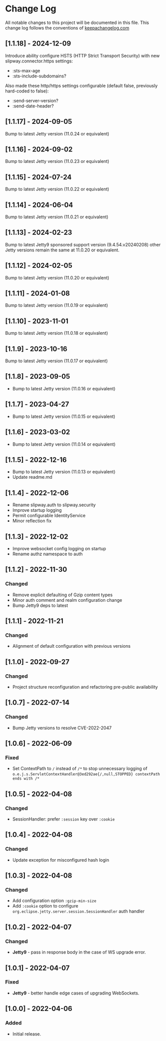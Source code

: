 # Change Log
All notable changes to this project will be documented in this file. This change log follows the conventions of [keepachangelog.com](http://keepachangelog.com/)

## [1.1.18] - 2024-12-09

Introduce ability configure HSTS (HTTP Strict Transport Security) with new slipway.connector.https settings:

* :sts-max-age
* :sts-include-subdomains?

Also made these http/https settings configurable (default false, previously hard-coded to false):

* :send-server-version?
* :send-date-header?

## [1.1.17] - 2024-09-05

Bump to latest Jetty version (11.0.24 or equivalent)

## [1.1.16] - 2024-09-02

Bump to latest Jetty version (11.0.23 or equivalent)

## [1.1.15] - 2024-07-24

Bump to latest Jetty version (11.0.22 or equivalent)

## [1.1.14] - 2024-06-04

Bump to latest Jetty version (11.0.21 or equivalent)

## [1.1.13] - 2024-02-23

Bump to latest Jetty9 sponsored support version (9.4.54.v20240208) other Jetty versions remain the same at 11.0.20 or equivalent.

## [1.1.12] - 2024-02-05

Bump to latest Jetty version (11.0.20 or equivalent)

## [1.1.11] - 2024-01-08

Bump to latest Jetty version (11.0.19 or equivalent)

## [1.1.10] - 2023-11-01

Bump to latest Jetty version (11.0.18 or equivalent)

## [1.1.9] - 2023-10-16

Bump to latest Jetty version (11.0.17 or equivalent)

## [1.1.8] - 2023-09-05

- Bump to latest Jetty version (11.0.16 or equivalent)

## [1.1.7] - 2023-04-27

- Bump to latest Jetty version (11.0.15 or equivalent)

## [1.1.6] - 2023-03-02

- Bump to latest Jetty version (11.0.14 or equivalent)

## [1.1.5] - 2022-12-16

- Bump to latest Jetty version (11.0.13 or equivalent)
- Update readme.md

## [1.1.4] - 2022-12-06

- Rename slipway.auth to slipway.security
- Improve startup logging
- Permit configurable IdentityService
- Minor reflection fix

## [1.1.3] - 2022-12-02

- Improve websocket config logging on startup
- Rename authz namespace to auth

## [1.1.2] - 2022-11-30
### Changed
- Remove explicit defaulting of Gzip content types
- Minor auth comment and realm configuration change
- Bump Jetty9 deps to latest

## [1.1.1] - 2022-11-21
### Changed
- Alignment of default configuration with previous versions

## [1.1.0] - 2022-09-27
### Changed
- Project structure reconfiguration and refactoring pre-public availability

## [1.0.7] - 2022-07-14
### Changed
- Bump Jetty versions to resolve CVE-2022-2047
 
## [1.0.6] - 2022-06-09
### Fixed
- Set ContextPath to `/` instead of `/*` to stop unnecessary logging of `o.e.j.s.ServletContextHandler@3ed292ae{/,null,STOPPED} contextPath ends with /*`

## [1.0.5] - 2022-04-08
### Changed
- SessionHandler: prefer `:session` key over `:cookie`

## [1.0.4] - 2022-04-08
### Changed
- Update exception for misconfigured hash login

## [1.0.3] - 2022-04-08
### Changed
- Add configuration option `:gzip-min-size`
- Add `:cookie` option to configure `org.eclipse.jetty.server.session.SessionHandler` auth handler

## [1.0.2] - 2022-04-07
### Changed
- **Jetty9** - pass in response body in the case of WS upgrade error.

## [1.0.1] - 2022-04-07
### Fixed
- **Jetty9** - better handle edge cases of upgrading WebSockets.

## [1.0.0] - 2022-04-06
### Added
- Initial release.

